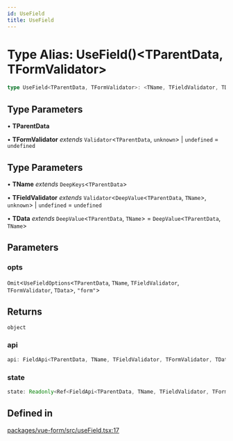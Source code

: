 ```yaml
---
id: UseField
title: UseField
---
```


# Type Alias: UseField()\<TParentData, TFormValidator\>

```ts
type UseField<TParentData, TFormValidator>: <TName, TFieldValidator, TData>(opts) => object;
```

## Type Parameters

• **TParentData**

• **TFormValidator** *extends* `Validator`\<`TParentData`, `unknown`\> \| `undefined` = `undefined`

## Type Parameters

• **TName** *extends* `DeepKeys`\<`TParentData`\>

• **TFieldValidator** *extends* `Validator`\<`DeepValue`\<`TParentData`, `TName`\>, `unknown`\> \| `undefined` = `undefined`

• **TData** *extends* `DeepValue`\<`TParentData`, `TName`\> = `DeepValue`\<`TParentData`, `TName`\>

## Parameters

### opts

`Omit`\<`UseFieldOptions`\<`TParentData`, `TName`, `TFieldValidator`, `TFormValidator`, `TData`\>, `"form"`\>

## Returns

`object`

### api

```ts
api: FieldApi<TParentData, TName, TFieldValidator, TFormValidator, TData> & VueFieldApi<TParentData, TFormValidator>;
```

### state

```ts
state: Readonly<Ref<FieldApi<TParentData, TName, TFieldValidator, TFormValidator, TData>["state"]>>;
```

## Defined in

[packages/vue-form/src/useField.tsx:17](https://github.com/TanStack/Formblob/main/packages/vue-form/src/useField.tsx#L17)
